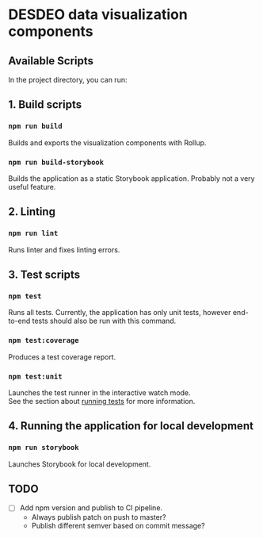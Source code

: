 # DESDEO data visualization components

## Available Scripts
In the project directory, you can run:

## 1. Build scripts
### `npm run build`
Builds and exports the visualization components with Rollup.

### `npm run build-storybook`
Builds the application as a static Storybook application. Probably not a very useful feature.

## 2. Linting
### `npm run lint`
Runs linter and fixes linting errors.

## 3. Test scripts
### `npm test`
Runs all tests. Currently, the application has only unit tests, however end-to-end tests should also be run with this command.

### `npm test:coverage`
Produces a test coverage report.

### `npm test:unit`
Launches the test runner in the interactive watch mode.\
See the section about [running tests](https://facebook.github.io/create-react-app/docs/running-tests) for more information.

## 4. Running the application for local development
### `npm run storybook`
Launches Storybook for local development.

## TODO
- [ ] Add npm version and publish to CI pipeline.
  - Always publish patch on push to master?
  - Publish different semver based on commit message?